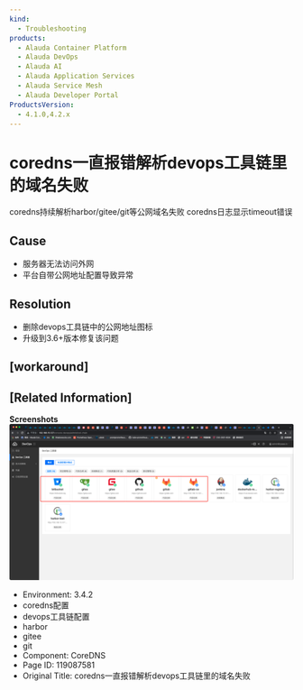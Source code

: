 ```yaml
---
kind:
  - Troubleshooting
products:
  - Alauda Container Platform
  - Alauda DevOps
  - Alauda AI
  - Alauda Application Services
  - Alauda Service Mesh
  - Alauda Developer Portal
ProductsVersion:
  - 4.1.0,4.2.x
---
```

<!-- A type of document that involves encountering a fault, diagnosing it, performing root cause analysis, and providing solutions. -->

# coredns一直报错解析devops工具链里的域名失败

coredns持续解析harbor/gitee/git等公网域名失败 coredns日志显示timeout错误

## Cause
- 服务器无法访问外网
- 平台自带公网地址配置导致异常

## Resolution
- 删除devops工具链中的公网地址图标
- 升级到3.6+版本修复该问题

## [workaround]

## [Related Information]
**Screenshots**
![image_1646381423864_glaso.png](assets/corednsyi-zhi-bao-cuo-jie-xi-devopsgong-ju-lian-li-de-yu-ming-shi-bai/image_1646381423864_glaso.png)
- Environment: 3.4.2
- coredns配置
- devops工具链配置
- harbor
- gitee
- git
- Component: CoreDNS
- Page ID: 119087581
- Original Title: coredns一直报错解析devops工具链里的域名失败
